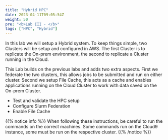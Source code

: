 ```yaml
---
title: "Hybrid HPC"
date: 2023-04-11T09:05:54Z
weight: 50
pre: "<b>Lab III - </b>"
tags: ["HPC", "Hybrid"]
---
```

In this lab we will setup a Hybrid system. To keep things simple, two Clusters will be setup and configured in AWS. The first Cluster is to replicate the On-prem environment, the second to replicate a Cluster running in the Cloud.

This Lab builds on the previous labs and adds two extra aspects. First we federate the two clusters, this allows jobs to be submitted and run on either cluster. Second we setup File Cache, this acts as a cache and enables applications running on the Cloud Cluster to work with data saved on the On-prem Cluster.

- Test and validate the HPC setup 
- Configure Slurm Federation
- Enable File Cache

{{% notice info %}} When following these instructions, be careful to run the commands on the correct machines. Some commands run on the Cloud9 instance, some must be run on the respective cluster.
{{% /notice %}}
